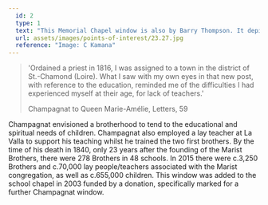 ```yaml
---
  id: 2
  type: 1
  text: "This Memorial Chapel window is also by Barry Thompson. It depicts Champagnat the teacher and an abbreviation of his saying “to teach children well, you must first love them and love them all equally.”"
  url: assets/images/points-of-interest/23.27.jpg
  reference: "Image: C Kamana"
---
```

> 'Ordained a priest in 1816, I was assigned to a town in the district of St.-Chamond (Loire). What I saw with my own eyes in that new post, with reference to the education, reminded me of the difficulties I had experienced myself at their age, for lack of teachers.'
> 
> <footer>Champagnat to Queen Marie-Amélie, Letters, 59</footer>

Champagnat envisioned a brotherhood to tend to the educational and spiritual needs of children. Champagnat also employed a lay teacher at La Valla to support his teaching whilst he trained the two first brothers. By the time of his death in 1840, only 23 years after the founding of the Marist Brothers, there were 278 Brothers in 48 schools.  In 2015 there were c.3,250 Brothers and c.70,000 lay people/teachers associated with the Marist congregation, as well as c.655,000 children. This window was added to the school chapel in 2003 funded by a donation, specifically marked for a further Champagnat window. 

        